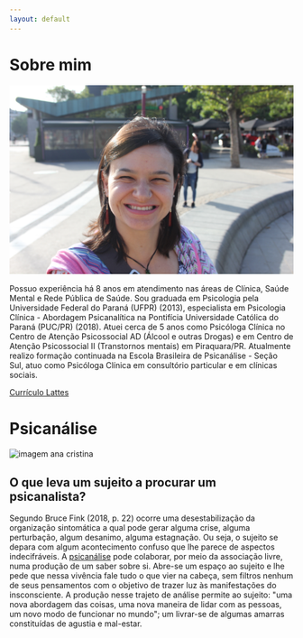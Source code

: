 ```yaml
---
layout: default
---
```

# Sobre mim

![imagem ana cristina](/images/anacristina.jpg)

Possuo experiência há 8 anos em atendimento nas áreas de Clínica, Saúde Mental e Rede Pública de Saúde. Sou graduada em Psicologia pela Universidade Federal do Paraná (UFPR) (2013), especialista em Psicologia Clínica - Abordagem Psicanalítica na Pontifícia Universidade Católica do Paraná (PUC/PR) (2018). Atuei cerca de 5 anos como Psicóloga Clínica no Centro de Atenção Psicossocial AD (Álcool e outras Drogas) e em Centro de Atenção Psicossocial II (Transtornos mentais) em Piraquara/PR. Atualmente realizo formação continuada na Escola Brasileira de Psicanálise - Seção Sul, atuo como Psicóloga Clínica em consultório particular e em clínicas sociais.

<a href="http://lattes.cnpq.br/7350355501479055" class="button" target="_blank">
Currículo Lattes
</a>

# Psicanálise

![imagem ana cristina](/images/girassol1.jpg)

## O que leva um sujeito a procurar um psicanalista?


Segundo Bruce Fink (2018, p. 22) ocorre uma desestabilização da organização sintomática a qual pode gerar alguma crise, alguma perturbação, algum desanimo, alguma estagnação. Ou seja, o sujeito se depara com algum acontecimento confuso que lhe parece de aspectos indecifráveis. A [psicanálise](http://localhost:4000/update/2021/03/12/psicanalise-e-psicoterapia/) pode colaborar, por meio da associação livre, numa produção de um saber sobre si. Abre-se um espaço ao sujeito e lhe pede que nessa vivência fale tudo o que vier na cabeça, sem filtros nenhum de seus pensamentos com o objetivo de trazer luz às manifestações do insconsciente. A produção nesse trajeto de análise permite ao sujeito: "uma nova abordagem das coisas, uma nova maneira de lidar com as pessoas, um novo modo de funcionar no mundo"; um livrar-se de algumas amarras constituídas de agustia e mal-estar. 